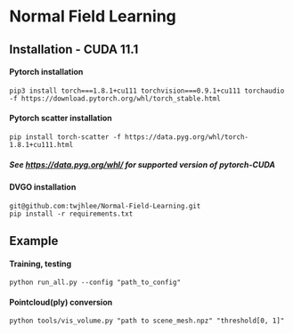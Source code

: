 # Normal Field Learning

## Installation - CUDA 11.1
#### Pytorch installation
<pre><code>pip3 install torch===1.8.1+cu111 torchvision===0.9.1+cu111 torchaudio -f https://download.pytorch.org/whl/torch_stable.html</code></pre>

#### Pytorch scatter installation
<pre><code>pip install torch-scatter -f https://data.pyg.org/whl/torch-1.8.1+cu111.html</code></pre>
##### See https://data.pyg.org/whl/ for supported version of pytorch-CUDA

#### DVGO installation
<pre><code>git@github.com:twjhlee/Normal-Field-Learning.git
pip install -r requirements.txt</code></pre>
    

## Example
#### Training, testing
<pre><code>python run_all.py --config "path_to_config" </code></pre>

#### Pointcloud(ply) conversion
<pre><code>python tools/vis_volume.py "path to scene_mesh.npz" "threshold[0, 1]" </code></pre>
